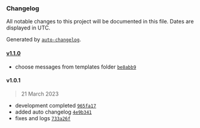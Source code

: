 ### Changelog

All notable changes to this project will be documented in this file. Dates are displayed in UTC.

Generated by [`auto-changelog`](https://github.com/CookPete/auto-changelog).

#### [v1.1.0](https://github.com/faberbee/kafka-events-emitter/compare/v1.0.1...v1.1.0)

- choose messages from templates folder [`be8abb9`](https://github.com/faberbee/kafka-events-emitter/commit/be8abb98944c855f498e13c154bcf9cb1b9fe5da)

#### v1.0.1

> 21 March 2023

- development completed [`965fa17`](https://github.com/faberbee/kafka-events-emitter/commit/965fa17535d895c2fe9fff1ece3fc63e575f7d7f)
- added auto changelog [`4e9b341`](https://github.com/faberbee/kafka-events-emitter/commit/4e9b341901d11bf35c505647f77bcf5352312dd3)
- fixes and logs [`733a26f`](https://github.com/faberbee/kafka-events-emitter/commit/733a26f9fec5c2ab95ac5c3184b58aaefb488982)
